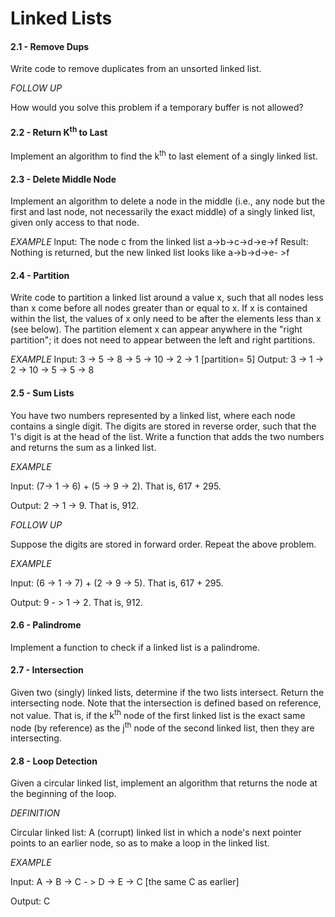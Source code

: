 # Linked Lists

#### 2.1 - Remove Dups

Write code to remove duplicates from an unsorted linked list.

_FOLLOW UP_

How would you solve this problem if a temporary buffer is not allowed?

#### 2.2 - Return K<sup>th</sup> to Last

Implement an algorithm to find the k<sup>th</sup> to last element of a singly linked list.

#### 2.3 - Delete Middle Node

Implement an algorithm to delete a node in the middle (i.e., any node but the first and last node, not necessarily the exact middle) of a singly linked list, given only access to that node.

_EXAMPLE_
lnput: The node c from the linked list a->b->c->d->e->f
Result: Nothing is returned, but the new linked list looks like a->b->d->e- >f

#### 2.4 - Partition

Write code to partition a linked list around a value x, such that all nodes less than x come before all nodes greater than or equal to x. If x is contained within the list, the values of x only need to be after the elements less than x (see below). The partition element x can appear anywhere in the "right partition"; it does not need to appear between the left and right partitions.

_EXAMPLE_
Input: 3 -> 5 -> 8 -> 5 -> 10 -> 2 -> 1 [partition= 5]
Output: 3 -> 1 -> 2 -> 10 -> 5 -> 5 -> 8

#### 2.5 - Sum Lists

You have two numbers represented by a linked list, where each node contains a single digit. The digits are stored in reverse order, such that the 1's digit is at the head of the list. Write a function that adds the two numbers and returns the sum as a linked list.

_EXAMPLE_

Input: (7-> 1 -> 6) + (5 -> 9 -> 2). That is, 617 + 295.

Output: 2 -> 1 -> 9. That is, 912.

_FOLLOW UP_

Suppose the digits are stored in forward order. Repeat the above problem.

_EXAMPLE_

lnput: (6 -> 1 -> 7) + (2 -> 9 -> 5). That is, 617 + 295.

Output: 9 - > 1 -> 2. That is, 912.

#### 2.6 - Palindrome

Implement a function to check if a linked list is a palindrome.

#### 2.7 - Intersection

Given two (singly) linked lists, determine if the two lists intersect. Return the intersecting node. Note that the intersection is defined based on reference, not value. That is, if the k<sup>th</sup> node of the first linked list is the exact same node (by reference) as the j<sup>th</sup> node of the second linked list, then they are intersecting.

#### 2.8 - Loop Detection

Given a circular linked list, implement an algorithm that returns the node at the beginning of the loop.

_DEFINITION_

Circular linked list: A (corrupt) linked list in which a node's next pointer points to an earlier node, so as to make a loop in the linked list.

_EXAMPLE_

Input: A -> B -> C - > D -> E -> C [the same C as earlier]

Output: C

